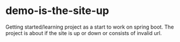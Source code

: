 # demo-is-the-site-up
Getting started/learning project as a start to work on spring boot.
The project is about if the site is up or down or consists of invalid url.
